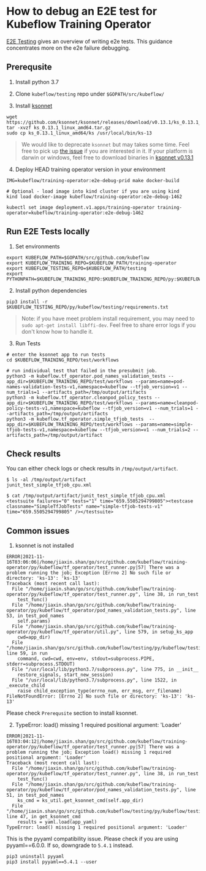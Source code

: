 # How to debug an E2E test for Kubeflow Training Operator

[E2E Testing](./e2e_testing.md) gives an overview of writing e2e tests. This guidance concentrates more on the e2e failure debugging.


## Prerequsite

1. Install python 3.7

2. Clone `kubeflow/testing` repo under `$GOPATH/src/kubeflow/`

3. Install [ksonnet](https://ksonnet.io/)

```
wget https://github.com/ksonnet/ksonnet/releases/download/v0.13.1/ks_0.13.1_linux_amd64.tar.gz
tar -xvzf ks_0.13.1_linux_amd64.tar.gz
sudo cp ks_0.13.1_linux_amd64/ks /usr/local/bin/ks-13
```
> We would like to deprecate `ksonnet` but may takes some time. Feel free to pick up [the issue](https://github.com/kubeflow/training-operator/issues/1468) if you are interested in it. 
> If your platform is darwin or windows, feel free to download binaries in [ksonnet v0.13.1](https://github.com/ksonnet/ksonnet/releases/tag/v0.13.1)

4. Deploy HEAD training operator version in your environment

```
IMG=kubeflow/training-operator:e2e-debug-prid make docker-build

# Optional - load image into kind cluster if you are using kind
kind load docker-image kubeflow/training-operator:e2e-debug-1462

kubectl set image deployment.v1.apps/training-operator training-operator=kubeflow/training-operator:e2e-debug-1462
```

## Run E2E Tests locally

1. Set environments
```
export KUBEFLOW_PATH=$GOPATH/src/github.com/kubeflow
export KUBEFLOW_TRAINING_REPO=$KUBEFLOW_PATH/training-operator
export KUBEFLOW_TESTING_REPO=$KUBEFLOW_PATH/testing
export PYTHONPATH=$KUBEFLOW_TRAINING_REPO:$KUBEFLOW_TRAINING_REPO/py:$KUBEFLOW_TESTING_REPO/py:$KUBEFLOW_TRAINING_REPO/sdk/python
```


2. Install python dependencies
```
pip3 install -r $KUBEFLOW_TESTING_REPO/py/kubeflow/testing/requirements.txt
```

> Note: if you have meet problem install requirement, you may need to `sudo apt-get install libffi-dev`. Feel free to share error logs if you don't know how to handle it.


3. Run Tests
```
# enter the ksonnet app to run tests
cd $KUBEFLOW_TRAINING_REPO/test/workflows

# run individual test that failed in the presubmit job.
python3 -m kubeflow.tf_operator.pod_names_validation_tests --app_dir=$KUBEFLOW_TRAINING_REPO/test/workflows --params=name=pod-names-validation-tests-v1,namespace=kubeflow --tfjob_version=v1 --num_trials=1 --artifacts_path=/tmp/output/artifacts
python3 -m kubeflow.tf_operator.cleanpod_policy_tests --app_dir=$KUBEFLOW_TRAINING_REPO/test/workflows --params=name=cleanpod-policy-tests-v1,namespace=kubeflow --tfjob_version=v1 --num_trials=1 --artifacts_path=/tmp/output/artifacts
python3 -m kubeflow.tf_operator.simple_tfjob_tests  --app_dir=$KUBEFLOW_TRAINING_REPO/test/workflows --params=name=simple-tfjob-tests-v1,namespace=kubeflow --tfjob_version=v1 --num_trials=2 --artifacts_path=/tmp/output/artifact
```


## Check results

You can either check logs or check results in `/tmp/output/artifact`. 

```
$ ls -al /tmp/output/artifact
junit_test_simple_tfjob_cpu.xml

$ cat /tmp/output/artifact/junit_test_simple_tfjob_cpu.xml
<testsuite failures="0" tests="1" time="659.5505294799805"><testcase classname="SimpleTfJobTests" name="simple-tfjob-tests-v1" time="659.5505294799805" /></testsuite>
```

## Common issues

1. ksonnet is not installed 

```
ERROR|2021-11-16T03:06:06|/home/jiaxin.shan/go/src/github.com/kubeflow/training-operator/py/kubeflow/tf_operator/test_runner.py|57| There was a problem running the job; Exception [Errno 2] No such file or directory: 'ks-13': 'ks-13'
Traceback (most recent call last):
  File "/home/jiaxin.shan/go/src/github.com/kubeflow/training-operator/py/kubeflow/tf_operator/test_runner.py", line 38, in run_test
    test_func()
  File "/home/jiaxin.shan/go/src/github.com/kubeflow/training-operator/py/kubeflow/tf_operator/pod_names_validation_tests.py", line 53, in test_pod_names
    self.params)
  File "/home/jiaxin.shan/go/src/github.com/kubeflow/training-operator/py/kubeflow/tf_operator/util.py", line 579, in setup_ks_app
    cwd=app_dir)
  File "/home/jiaxin.shan/go/src/github.com/kubeflow/testing/py/kubeflow/testing/util.py", line 59, in run
    command, cwd=cwd, env=env, stdout=subprocess.PIPE, stderr=subprocess.STDOUT)
  File "/usr/local/lib/python3.7/subprocess.py", line 775, in __init__
    restore_signals, start_new_session)
  File "/usr/local/lib/python3.7/subprocess.py", line 1522, in _execute_child
    raise child_exception_type(errno_num, err_msg, err_filename)
FileNotFoundError: [Errno 2] No such file or directory: 'ks-13': 'ks-13'
```

Please check `Prerequsite` section to install ksonnet.


2. TypeError: load() missing 1 required positional argument: 'Loader'

```
ERROR|2021-11-16T03:04:12|/home/jiaxin.shan/go/src/github.com/kubeflow/training-operator/py/kubeflow/tf_operator/test_runner.py|57| There was a problem running the job; Exception load() missing 1 required positional argument: 'Loader'
Traceback (most recent call last):
  File "/home/jiaxin.shan/go/src/github.com/kubeflow/training-operator/py/kubeflow/tf_operator/test_runner.py", line 38, in run_test
    test_func()
  File "/home/jiaxin.shan/go/src/github.com/kubeflow/training-operator/py/kubeflow/tf_operator/pod_names_validation_tests.py", line 51, in test_pod_names
    ks_cmd = ks_util.get_ksonnet_cmd(self.app_dir)
  File "/home/jiaxin.shan/go/src/github.com/kubeflow/testing/py/kubeflow/testing/ks_util.py", line 47, in get_ksonnet_cmd
    results = yaml.load(app_yaml)
TypeError: load() missing 1 required positional argument: 'Loader'
```

This is the pyyaml compatibility issue. Please check if you are using pyyaml==6.0.0. If so, downgrade to `5.4.1` instead.

```
pip3 uninstall pyyaml
pip3 install pyyaml==5.4.1 --user
```
